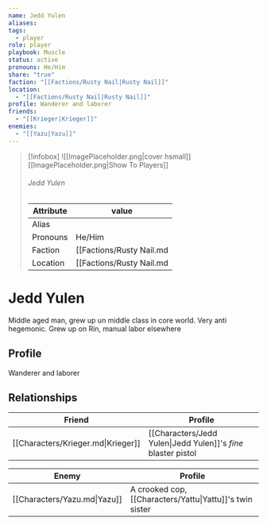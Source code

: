 ```yaml
---
name: Jedd Yulen
aliases: 
tags:
  - player
role: player
playbook: Muscle
status: active
pronouns: He/Him
share: "true"
faction: "[[Factions/Rusty Nail|Rusty Nail]]"
location:
  - "[[Factions/Rusty Nail|Rusty Nail]]"
profile: Wanderer and laborer
friends:
  - "[[Krieger|Krieger]]"
enemies:
  - "[[Yazu|Yazu]]"
---
```



> [!infobox]
> ![[ImagePlaceholder.png|cover hsmall]]
> [[ImagePlaceholder.png|Show To Players]]
> ###### Jedd Yulen
> Attribute |  value |
> ---|---|
> Alias | 
> Pronouns | He/Him
> Faction | [[Factions/Rusty Nail.md|Rusty Nail]]
> Location | [[Factions/Rusty Nail.md|Rusty Nail]] |

# Jedd Yulen

Middle aged man, grew up un middle class in core world. Very anti hegemonic. Grew up on Rin, manual labor elsewhere

## Profile
Wanderer and laborer

## Relationships

| Friend                             | Profile                                                       |
| ---------------------------------- | ------------------------------------------------------------- |
| [[Characters/Krieger.md\|Krieger]] | [[Characters/Jedd Yulen\|Jedd Yulen]]'s *fine* blaster pistol |


| Enemy                        | Profile                                                  |
| ---------------------------- | -------------------------------------------------------- |
| [[Characters/Yazu.md\|Yazu]] | A crooked cop, [[Characters/Yattu\|Yattu]]'s twin sister |


